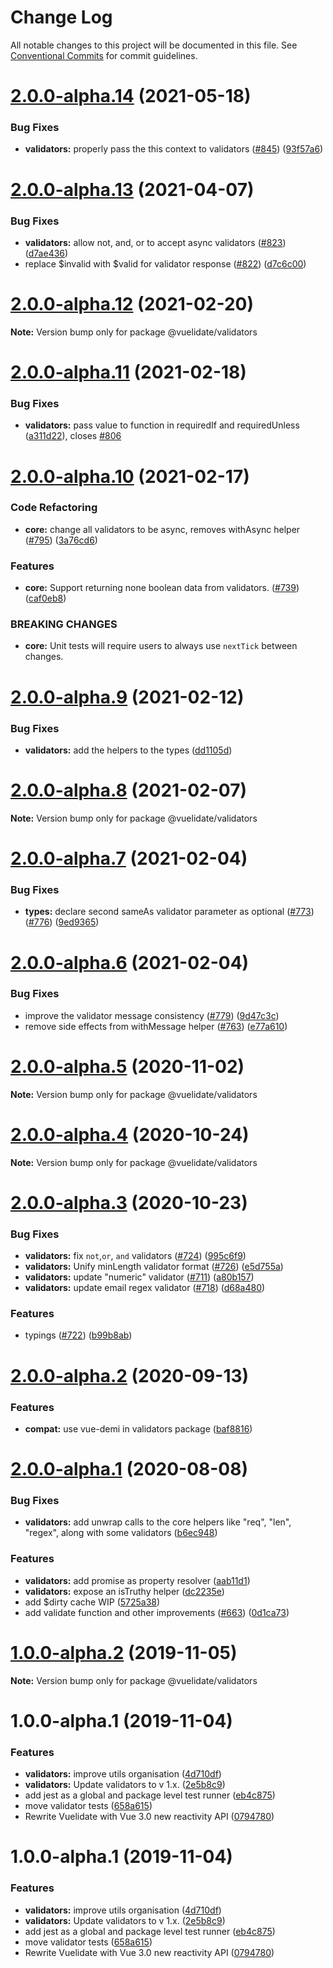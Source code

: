 # Change Log

All notable changes to this project will be documented in this file.
See [Conventional Commits](https://conventionalcommits.org) for commit guidelines.

# [2.0.0-alpha.14](https://github.com/vuelidate/vuelidate/compare/@vuelidate/validators@2.0.0-alpha.13...@vuelidate/validators@2.0.0-alpha.14) (2021-05-18)


### Bug Fixes

* **validators:** properly pass the this context to validators ([#845](https://github.com/vuelidate/vuelidate/issues/845)) ([93f57a6](https://github.com/vuelidate/vuelidate/commit/93f57a6f7eabe1cf25b3d587c9286cfa215bac9b))





# [2.0.0-alpha.13](https://github.com/vuelidate/vuelidate/compare/@vuelidate/validators@2.0.0-alpha.12...@vuelidate/validators@2.0.0-alpha.13) (2021-04-07)


### Bug Fixes

* **validators:** allow not, and, or to accept async validators ([#823](https://github.com/vuelidate/vuelidate/issues/823)) ([d7ae436](https://github.com/vuelidate/vuelidate/commit/d7ae4368c608bf9b431b0435fdf12f9ac5997798))
* replace $invalid with $valid for validator response ([#822](https://github.com/vuelidate/vuelidate/issues/822)) ([d7c6c00](https://github.com/vuelidate/vuelidate/commit/d7c6c003cf891c53cb3908ad5dc04a447e8c879e))





# [2.0.0-alpha.12](https://github.com/vuelidate/vuelidate/compare/@vuelidate/validators@2.0.0-alpha.11...@vuelidate/validators@2.0.0-alpha.12) (2021-02-20)

**Note:** Version bump only for package @vuelidate/validators





# [2.0.0-alpha.11](https://github.com/vuelidate/vuelidate/compare/@vuelidate/validators@2.0.0-alpha.10...@vuelidate/validators@2.0.0-alpha.11) (2021-02-18)


### Bug Fixes

* **validators:** pass value to function in requiredIf and requiredUnless ([a311d22](https://github.com/vuelidate/vuelidate/commit/a311d22bf631105390a1c482eefdc12355f3b57f)), closes [#806](https://github.com/vuelidate/vuelidate/issues/806)





# [2.0.0-alpha.10](https://github.com/vuelidate/vuelidate/compare/@vuelidate/validators@2.0.0-alpha.9...@vuelidate/validators@2.0.0-alpha.10) (2021-02-17)


### Code Refactoring

* **core:** change all validators to be async, removes withAsync helper ([#795](https://github.com/vuelidate/vuelidate/issues/795)) ([3a76cd6](https://github.com/vuelidate/vuelidate/commit/3a76cd6f3da68d45e674f867506969b77428b2b8))


### Features

* **core:** Support returning none boolean data from validators. ([#739](https://github.com/vuelidate/vuelidate/issues/739)) ([caf0eb8](https://github.com/vuelidate/vuelidate/commit/caf0eb8b68247efef2e3bf86173a043eeda23570))


### BREAKING CHANGES

* **core:** Unit tests will require users to always use `nextTick` between changes.





# [2.0.0-alpha.9](https://github.com/vuelidate/vuelidate/compare/@vuelidate/validators@2.0.0-alpha.8...@vuelidate/validators@2.0.0-alpha.9) (2021-02-12)


### Bug Fixes

* **validators:** add the helpers to the types ([dd1105d](https://github.com/vuelidate/vuelidate/commit/dd1105deaf0b7d7d4212ee0d4318747342d4080a))





# [2.0.0-alpha.8](https://github.com/vuelidate/vuelidate/compare/@vuelidate/validators@2.0.0-alpha.7...@vuelidate/validators@2.0.0-alpha.8) (2021-02-07)

**Note:** Version bump only for package @vuelidate/validators





# [2.0.0-alpha.7](https://github.com/vuelidate/vuelidate/compare/@vuelidate/validators@2.0.0-alpha.6...@vuelidate/validators@2.0.0-alpha.7) (2021-02-04)


### Bug Fixes

* **types:** declare second sameAs validator parameter as optional ([#773](https://github.com/vuelidate/vuelidate/issues/773)) ([#776](https://github.com/vuelidate/vuelidate/issues/776)) ([9ed9365](https://github.com/vuelidate/vuelidate/commit/9ed9365fb264a0e0f5024fba43e2dedf15e981d2))





# [2.0.0-alpha.6](https://github.com/vuelidate/vuelidate/compare/@vuelidate/validators@2.0.0-alpha.5...@vuelidate/validators@2.0.0-alpha.6) (2021-02-04)


### Bug Fixes

* improve the validator message consistency ([#779](https://github.com/vuelidate/vuelidate/issues/779)) ([9d47c3c](https://github.com/vuelidate/vuelidate/commit/9d47c3c1507952a519d007b3dfdffb9c080a6640))
* remove side effects from withMessage helper ([#763](https://github.com/vuelidate/vuelidate/issues/763)) ([e77a610](https://github.com/vuelidate/vuelidate/commit/e77a61039afcac3dcce66d84d4229ead5b050a58))





# [2.0.0-alpha.5](https://github.com/vuelidate/vuelidate/compare/@vuelidate/validators@2.0.0-alpha.4...@vuelidate/validators@2.0.0-alpha.5) (2020-11-02)

**Note:** Version bump only for package @vuelidate/validators





# [2.0.0-alpha.4](https://github.com/vuelidate/vuelidate/compare/@vuelidate/validators@2.0.0-alpha.3...@vuelidate/validators@2.0.0-alpha.4) (2020-10-24)

**Note:** Version bump only for package @vuelidate/validators





# [2.0.0-alpha.3](https://github.com/vuelidate/vuelidate/compare/@vuelidate/validators@2.0.0-alpha.2...@vuelidate/validators@2.0.0-alpha.3) (2020-10-23)


### Bug Fixes

* **validators:** fix `not`,`or`, `and` validators ([#724](https://github.com/vuelidate/vuelidate/issues/724)) ([995c6f9](https://github.com/vuelidate/vuelidate/commit/995c6f909e43e4e03622d96986123498e6fa6378))
* **validators:** Unify minLength validator format ([#726](https://github.com/vuelidate/vuelidate/issues/726)) ([e5d755a](https://github.com/vuelidate/vuelidate/commit/e5d755a429ee9bbb20c24d893e98fa7a082aaf0a))
* **validators:** update "numeric" validator ([#711](https://github.com/vuelidate/vuelidate/issues/711)) ([a80b157](https://github.com/vuelidate/vuelidate/commit/a80b1574f3e456970b92da61efe0e1e4a7a1e101))
* **validators:** update email regex validator ([#718](https://github.com/vuelidate/vuelidate/issues/718)) ([d68a480](https://github.com/vuelidate/vuelidate/commit/d68a48062c2cf21512d8c7e72ceb843a083ac4c5))


### Features

* typings ([#722](https://github.com/vuelidate/vuelidate/issues/722)) ([b99b8ab](https://github.com/vuelidate/vuelidate/commit/b99b8ab14fe6fdd81c3796594053147feb647961))





# [2.0.0-alpha.2](https://github.com/vuelidate/vuelidate/compare/@vuelidate/validators@2.0.0-alpha.1...@vuelidate/validators@2.0.0-alpha.2) (2020-09-13)


### Features

* **compat:** use vue-demi in validators package ([baf8816](https://github.com/vuelidate/vuelidate/commit/baf881617ae2579a5b17f42963987f11e180c482))





# [2.0.0-alpha.1](https://github.com/vuelidate/vuelidate/compare/@vuelidate/validators@2.0.0-alpha.0...@vuelidate/validators@2.0.0-alpha.1) (2020-08-08)


### Bug Fixes

* **validators:** add unwrap calls to the core helpers like "req", "len", "regex", along with some validators ([b6ec948](https://github.com/vuelidate/vuelidate/commit/b6ec948e629e169f78d2679cb50162aeb3631f2d))


### Features

* **validators:** add promise as property resolver ([aab11d1](https://github.com/vuelidate/vuelidate/commit/aab11d16a804550f7c3bc3acebd2af0f850486ca))
* **validators:** expose an isTruthy helper ([dc2235e](https://github.com/vuelidate/vuelidate/commit/dc2235e612e8663b56488eb79eeb7fe99c72b6bc))
* add $dirty cache WIP ([5725a38](https://github.com/vuelidate/vuelidate/commit/5725a38da12848fc699c719dafa06706107f0374))
* add validate function and other improvements ([#663](https://github.com/vuelidate/vuelidate/issues/663)) ([0d1ca73](https://github.com/vuelidate/vuelidate/commit/0d1ca73ca5f7574e15256cf8bfa94ea6170dc2dc))





# [1.0.0-alpha.2](https://github.com/vuelidate/vuelidate/compare/@vuelidate/validators@1.0.0-alpha.1...@vuelidate/validators@1.0.0-alpha.2) (2019-11-05)

**Note:** Version bump only for package @vuelidate/validators





# 1.0.0-alpha.1 (2019-11-04)


### Features

* **validators:** improve utils organisation ([4d710df](https://github.com/vuelidate/vuelidate/commit/4d710dfa1aeaab955dc81fa57e754c0932991121))
* **validators:** Update validators to v 1.x. ([2e5b8c9](https://github.com/vuelidate/vuelidate/commit/2e5b8c9e777c94ab40d7762f6ddc6a82e6e02651))
* add jest as a global and package level test runner ([eb4c875](https://github.com/vuelidate/vuelidate/commit/eb4c875a442d626fec1b68d03e043c4ec94cfea9))
* move validator tests ([658a615](https://github.com/vuelidate/vuelidate/commit/658a6152f958cf6fc9c1028457682622d367e006))
* Rewrite Vuelidate with Vue 3.0 new reactivity API ([0794780](https://github.com/vuelidate/vuelidate/commit/0794780c5937cdc11ab8aa5447c85fa0a77d0932))





# 1.0.0-alpha.1 (2019-11-04)


### Features

* **validators:** improve utils organisation ([4d710df](https://github.com/vuelidate/vuelidate/commit/4d710dfa1aeaab955dc81fa57e754c0932991121))
* **validators:** Update validators to v 1.x. ([2e5b8c9](https://github.com/vuelidate/vuelidate/commit/2e5b8c9e777c94ab40d7762f6ddc6a82e6e02651))
* add jest as a global and package level test runner ([eb4c875](https://github.com/vuelidate/vuelidate/commit/eb4c875a442d626fec1b68d03e043c4ec94cfea9))
* move validator tests ([658a615](https://github.com/vuelidate/vuelidate/commit/658a6152f958cf6fc9c1028457682622d367e006))
* Rewrite Vuelidate with Vue 3.0 new reactivity API ([0794780](https://github.com/vuelidate/vuelidate/commit/0794780c5937cdc11ab8aa5447c85fa0a77d0932))
